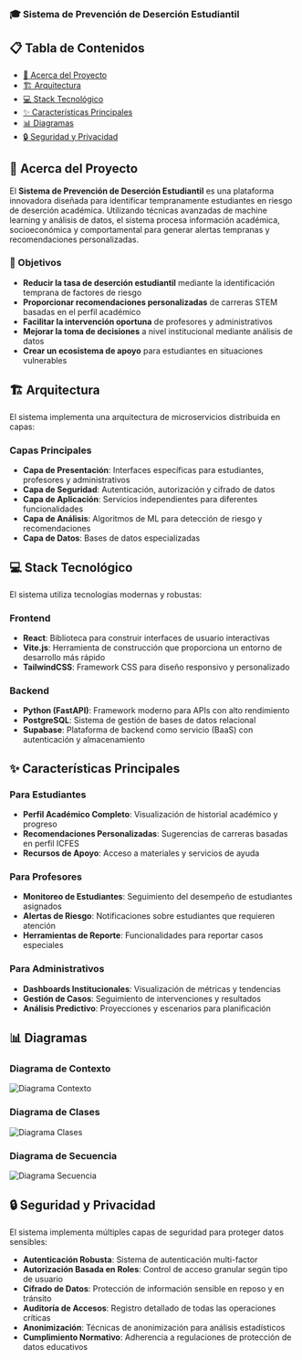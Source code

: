 ### 🎓 Sistema de Prevención de Deserción Estudiantil

## 📋 Tabla de Contenidos

- [🚀 Acerca del Proyecto](#-acerca-del-proyecto)
- [🏗️ Arquitectura](#%EF%B8%8F-arquitectura)
- [💻 Stack Tecnológico](#-stack-tecnológico)
- [✨ Características Principales](#-características-principales)
- [📊 Diagramas](#-diagramas)
- [🔒 Seguridad y Privacidad](#-seguridad-y-privacidad)

## 🚀 Acerca del Proyecto

El **Sistema de Prevención de Deserción Estudiantil** es una plataforma innovadora diseñada para identificar tempranamente estudiantes en riesgo de deserción académica. Utilizando técnicas avanzadas de machine learning y análisis de datos, el sistema procesa información académica, socioeconómica y comportamental para generar alertas tempranas y recomendaciones personalizadas.

### 🎯 Objetivos

- **Reducir la tasa de deserción estudiantil** mediante la identificación temprana de factores de riesgo
- **Proporcionar recomendaciones personalizadas** de carreras STEM basadas en el perfil académico
- **Facilitar la intervención oportuna** de profesores y administrativos
- **Mejorar la toma de decisiones** a nivel institucional mediante análisis de datos
- **Crear un ecosistema de apoyo** para estudiantes en situaciones vulnerables


## 🏗️ Arquitectura

El sistema implementa una arquitectura de microservicios distribuida en capas:

### Capas Principales

- **Capa de Presentación**: Interfaces específicas para estudiantes, profesores y administrativos
- **Capa de Seguridad**: Autenticación, autorización y cifrado de datos
- **Capa de Aplicación**: Servicios independientes para diferentes funcionalidades
- **Capa de Análisis**: Algoritmos de ML para detección de riesgo y recomendaciones
- **Capa de Datos**: Bases de datos especializadas


## 💻 Stack Tecnológico

El sistema utiliza tecnologías modernas y robustas:

### Frontend

- **React**: Biblioteca para construir interfaces de usuario interactivas
- **Vite.js**: Herramienta de construcción que proporciona un entorno de desarrollo más rápido
- **TailwindCSS**: Framework CSS para diseño responsivo y personalizado


### Backend

- **Python (FastAPI)**: Framework moderno para APIs con alto rendimiento
- **PostgreSQL**: Sistema de gestión de bases de datos relacional
- **Supabase**: Plataforma de backend como servicio (BaaS) con autenticación y almacenamiento

## ✨ Características Principales

### Para Estudiantes

- **Perfil Académico Completo**: Visualización de historial académico y progreso
- **Recomendaciones Personalizadas**: Sugerencias de carreras basadas en perfil ICFES
- **Recursos de Apoyo**: Acceso a materiales y servicios de ayuda


### Para Profesores

- **Monitoreo de Estudiantes**: Seguimiento del desempeño de estudiantes asignados
- **Alertas de Riesgo**: Notificaciones sobre estudiantes que requieren atención
- **Herramientas de Reporte**: Funcionalidades para reportar casos especiales


### Para Administrativos

- **Dashboards Institucionales**: Visualización de métricas y tendencias
- **Gestión de Casos**: Seguimiento de intervenciones y resultados
- **Análisis Predictivo**: Proyecciones y escenarios para planificación


## 📊 Diagramas

### Diagrama de Contexto

![Diagrama Contexto](https://github.com/user-attachments/assets/02741530-1059-4d14-baa8-bc27f2e8ea1e)




### Diagrama de Clases

![Diagrama Clases](https://github.com/user-attachments/assets/c5ab61d0-b68f-4682-95d4-5c9eeb244fcc)


### Diagrama de Secuencia


![Diagrama Secuencia](https://github.com/user-attachments/assets/6ef8dbcc-d9f2-4961-8215-dcc12a97e35f)



## 🔒 Seguridad y Privacidad

El sistema implementa múltiples capas de seguridad para proteger datos sensibles:

- **Autenticación Robusta**: Sistema de autenticación multi-factor
- **Autorización Basada en Roles**: Control de acceso granular según tipo de usuario
- **Cifrado de Datos**: Protección de información sensible en reposo y en tránsito
- **Auditoría de Accesos**: Registro detallado de todas las operaciones críticas
- **Anonimización**: Técnicas de anonimización para análisis estadísticos
- **Cumplimiento Normativo**: Adherencia a regulaciones de protección de datos educativos

